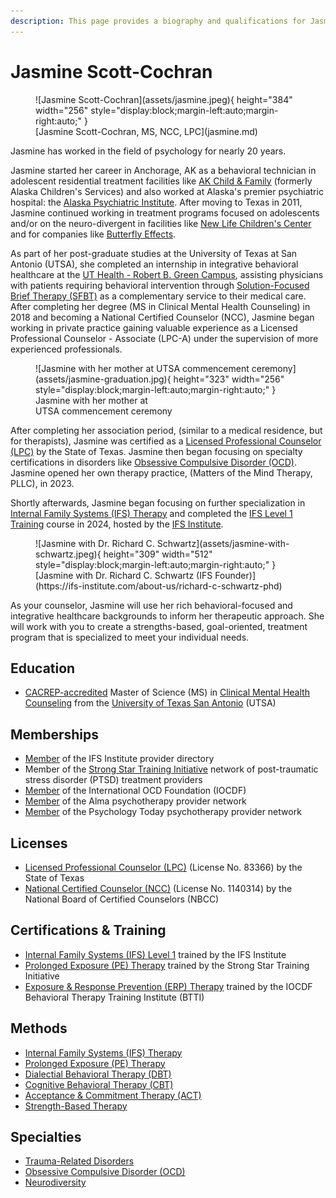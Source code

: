 ```yaml
---
description: This page provides a biography and qualifications for Jasmine Scott-Cochran.
---
```


# Jasmine Scott-Cochran

<figure markdown>
![Jasmine Scott-Cochran](assets/jasmine.jpeg){ height="384" width="256" style="display:block;margin-left:auto;margin-right:auto;" }
  <figcaption markdown>
  [Jasmine Scott-Cochran, MS, NCC, LPC](jasmine.md)
  </figcaption>
</figure>

Jasmine has worked in the field of psychology for nearly 20 years.

Jasmine started her career in Anchorage, AK as a behavioral technician in adolescent residential treatment facilities like [AK Child & Family](https://www.akchild.org/) (formerly Alaska Children's Services) and also worked at Alaska's premier psychiatric hospital: the [Alaska Psychiatric Institute](https://dfcs.alaska.gov/api/Pages/default.aspx). After moving to Texas in 2011, Jasmine continued working in treatment programs focused on adolescents and/or on the neuro-divergent in facilities like [New Life Children's Center](https://upbring.org/new-life-childrens-center/) and for companies like [Butterfly Effects](https://butterflyeffects.com/).

As part of her post-graduate studies at the University of Texas at San Antonio (UTSA), she completed an internship in integrative behavioral healthcare at the [UT Health - Robert B. Green Campus](https://www.uthscsa.edu/patient-care/physicians/location/Robert-B-Green-Campus-Downtown), assisting physicians with patients requiring behavioral intervention through [Solution-Focused Brief Therapy (SFBT)](https://www.psychologytoday.com/us/therapy-types/solution-focused-brief-therapy) as a complementary service to their medical care. After completing her degree (MS in Clinical Mental Health Counseling) in 2018 and becoming a National Certified Counselor (NCC), Jasmine began working in private practice gaining valuable experience as a Licensed Professional Counselor - Associate (LPC-A) under the supervision of more experienced professionals.

<figure markdown>
![Jasmine with her mother at UTSA commencement ceremony](assets/jasmine-graduation.jpg){ height="323" width="256" style="display:block;margin-left:auto;margin-right:auto;" }
  <figcaption markdown>
  Jasmine with her mother at<br>UTSA commencement ceremony
  </figcaption>
</figure>

After completing her association period, (similar to a medical residence, but for therapists), Jasmine was certified as a [Licensed Professional Counselor (LPC)](https://nami.org/About-Mental-Illness/Treatments/Types-of-Mental-Health-Professionals) by the State of Texas. Jasmine then began focusing on specialty certifications in disorders like [Obsessive Compulsive Disorder (OCD)](https://www.psychologytoday.com/us/conditions/obsessive-compulsive-disorder). Jasmine opened her own therapy practice, (Matters of the Mind Therapy, PLLC), in 2023.

Shortly afterwards, Jasmine began focusing on further specialization in [Internal Family Systems (IFS) Therapy](https://www.psychologytoday.com/us/therapy-types/internal-family-systems-therapy) and completed the [IFS Level 1 Training](https://ifs-institute.com/trainings/level-1) course in 2024, hosted by the [IFS Institute](https://ifs-institute.com/).


<figure markdown>
![Jasmine with Dr. Richard C. Schwartz](assets/jasmine-with-schwartz.jpeg){ height="309" width="512" style="display:block;margin-left:auto;margin-right:auto;" }
  <figcaption markdown>
  [Jasmine with Dr. Richard C. Schwartz (IFS Founder)](https://ifs-institute.com/about-us/richard-c-schwartz-phd)
  </figcaption>
</figure>

As your counselor, Jasmine will use her rich behavioral-focused and integrative healthcare backgrounds to inform her therapeutic approach. She will work with you to create a strengths-based, goal-oriented, treatment program that is specialized to meet your individual needs.

## Education

- [CACREP-accredited](https://www.cacrep.org/) Master of Science (MS) in [Clinical Mental Health Counseling](https://future.utsa.edu/programs/master/clinical-mental-health-counseling/) from the [University of Texas San Antonio](https://bold.utsa.edu/carnegie-r1/) (UTSA)

## Memberships

- [Member](https://ifs-institute.com/practitioners/all/158024) of the IFS Institute provider directory
- Member of the [Strong Star Training Initiative](https://strongstartraining.org/) network of post-traumatic stress disorder (PTSD) treatment providers
- [Member](https://iocdf.org/providers/scott-cochran-jasmine-d/) of the International OCD Foundation (IOCDF)
- [Member](https://secure.helloalma.com/providers/jasmine-scott-cochran/) of the Alma psychotherapy provider network
- [Member](https://www.psychologytoday.com/us/therapists/jasmine-scott-cochran-san-antonio-tx/726906) of the Psychology Today psychotherapy provider network

## Licenses

- [Licensed Professional Counselor (LPC)](https://vo.licensing.hpc.texas.gov/datamart/searchByName.do) (License No. 83366) by the State of Texas
- [National Certified Counselor (NCC)](https://nbcc.org/search/counselorverify) (License No. 1140314) by the National Board of Certified Counselors (NBCC)

## Certifications & Training

- [Internal Family Systems (IFS) Level 1](https://ifs-institute.com/trainings/level-1) trained by the IFS Institute
- [Prolonged Exposure (PE) Therapy](https://strongstartraining.org/) trained by the Strong Star Training Initiative
- [Exposure & Response Prevention (ERP) Therapy](https://iocdf.org/professionals/training-institute/btti/) trained by the IOCDF Behavioral Therapy Training Institute (BTTI)

## Methods

- [Internal Family Systems (IFS) Therapy](https://www.psychologytoday.com/us/therapy-types/internal-family-systems-therapy) 
- [Prolonged Exposure (PE) Therapy](https://www.psychologytoday.com/us/therapy-types/prolonged-exposure-therapy)
- [Dialectial Behavioral Therapy (DBT)](https://www.psychologytoday.com/us/therapy-types/dialectical-behavior-therapy)
- [Cognitive Behavioral Therapy (CBT)](https://www.psychologytoday.com/us/basics/cognitive-behavioral-therapy)
- [Acceptance & Commitment Therapy (ACT)](https://www.psychologytoday.com/us/therapy-types/acceptance-and-commitment-therapy)
- [Strength-Based Therapy](https://www.psychologytoday.com/us/therapy-types/strength-based-therapy)

## Specialties

- [Trauma-Related Disorders](https://www.psychologytoday.com/us/basics/trauma)
- [Obsessive Compulsive Disorder (OCD)](https://www.psychologytoday.com/us/conditions/obsessive-compulsive-disorder)
- [Neurodiversity](https://www.psychologytoday.com/us/basics/neurodiversity)
